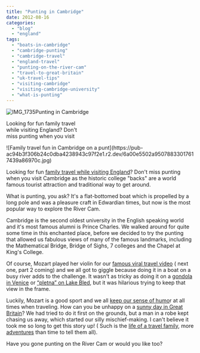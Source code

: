 ```yaml
---
title: "Punting in Cambridge"
date: 2012-08-16
categories: 
  - "blog"
  - "england"
tags: 
  - "boats-in-cambridge"
  - "cambridge-punting"
  - "cambridge-travel"
  - "england-travel"
  - "punting-on-the-river-cam"
  - "travel-to-great-britain"
  - "uk-travel-tips"
  - "visiting-cambridge"
  - "visiting-cambridge-university"
  - "what-is-punting"
---
```


![IMG_1735](https://pub-ac94b3f306b24c0dba4238943c97f2e1.r2.dev/6a00e5502a95078833016765d5c143970b.jpg)Punting in Cambridge

Looking for fun family travel  
while visiting England? Don't  
miss punting when you visit

<!--more--> ![Family travel fun in Cambridge on a punt](https://pub-ac94b3f306b24c0dba4238943c97f2e1.r2.dev/6a00e5502a95078833017617439a86970c.jpg)  
  
  
Looking for fun [family travel while visiting England](http://soultravelers3new.local/2009/07/family-travel-photoengland-globe-theatre-king-lear.html "fun family travel England")? Don't miss punting when you visit Cambridge as the historic college "backs" are a world famous tourist attraction and traditional way to get around.  
  
What is punting, you ask? It's a flat-bottomed boat which is propelled by a long pole and was a pleasure craft in Edwardian times, but now is the most popular way to explore the River Cam.  
  
Cambridge is the second oldest university in the English speaking world and it's most famous alumni is Prince Charles. We walked around for quite some time in this enchanted place, before we decided to try the punting that allowed us fabulous views of many of the famous landmarks, including the Mathematical Bridge, Bridge of Sighs, 7 colleges and the Chapel at King's College.  
  
Of course, Mozart played her violin for our [famous viral travel video](http://soultravelers3new.local/2008/12/where-in-heaven.html "famous viral travel video") ( next one, part 2 coming) and we all got to giggle because doing it in a boat on a busy river adds to the challenge. It wasn't as tricky as doing it on a [gondola in Venice](http://soultravelers3new.local/2007/05/venetian-violin.html "gondola in venice") or [“pletna” on Lake Bled](http://soultravelers3new.local/2007/10/beautiful-lake.html "Lake Bled"), but it was hilarious trying to keep that view in the frame.  
  
Luckily, Mozart is a good sport and we all [keep our sense of humo](http://soultravelers3new.local/2008/08/crazy-travel-ch.html "keeping sense of humor in travel")r at all times when traveling. How can you be unhappy on a [sunny day in Great Britain](http://soultravelers3new.local/2009/02/swimming-with-swans-stratforduponavon-england-uk.html "sunny day in Great Britain")? We had tried to do it first on the grounds, but a man in a robe kept chasing us away, which started our silly mischief-making. I can't believe it took me so long to get this story up! ( Such is the [life of a travel family](http://soultravelers3new.local/2009/04/how-to-travel-the-world-as-a-digital-nomad-family.html "life of a travel family"), more [adventures](http://soultravelers3new.local/2012/01/amazing-family-world-tour.html "Around-the-world adventures") than time to tell them all).  
  
Have you gone punting on the River Cam or would you like too?
